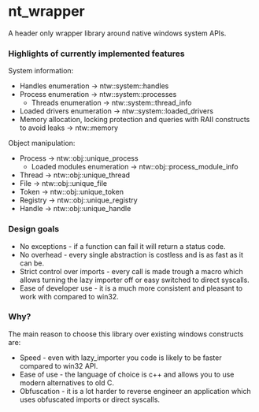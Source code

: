 # nt_wrapper
A header only wrapper library around native windows system APIs.

### Highlights of currently implemented features
System information:
* Handles enumeration -> ntw::system::handles
* Process enumeration -> ntw::system::processes
    * Threads enumeration -> ntw::system::thread_info
* Loaded drivers enumeration -> ntw::system::loaded_drivers
* Memory allocation, locking protection and queries with RAII constructs to avoid leaks -> ntw::memory

Object manipulation:
* Process -> ntw::obj::unique_process
    * Loaded modules enumeration -> ntw::obj::process_module_info
* Thread -> ntw::obj::unique_thread
* File -> ntw::obj::unique_file
* Token -> ntw::obj::unique_token
* Registry -> ntw::obj::unique_registry
* Handle -> ntw::obj::unique_handle

### Design goals
* No exceptions - if a function can fail it will return a status code.
* No overhead - every single abstraction is costless and is as fast as it can be.
* Strict control over imports - every call is made trough a macro which allows turning the lazy importer off or easy switched to direct syscalls.
* Ease of developer use - it is a much more consistent and pleasant to work with compared to win32.

### Why?
The main reason to choose this library over existing windows constructs are:
* Speed - even with lazy_importer you code is likely to be faster compared to win32 API.
* Ease of use - the language of choice is c++ and allows you to use modern alternatives to old C.
* Obfuscation - it is a lot harder to reverse engineer an application which uses obfuscated imports or direct syscalls.
